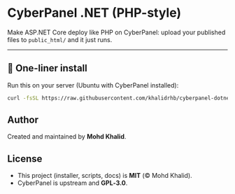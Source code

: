 # CyberPanel .NET (PHP-style)

Make ASP.NET Core deploy like PHP on CyberPanel: upload your published files to `public_html/` and it just runs.

---

## 🚀 One-liner install

Run this on your server (Ubuntu with CyberPanel installed):

```bash
curl -fsSL https://raw.githubusercontent.com/khalidrhb/cyberpanel-dotnet/main/install.sh | sudo bash
```

## Author
Created and maintained by **Mohd Khalid**.

## License
- This project (installer, scripts, docs) is **MIT** (© Mohd Khalid).
- CyberPanel is upstream and **GPL‑3.0**.
